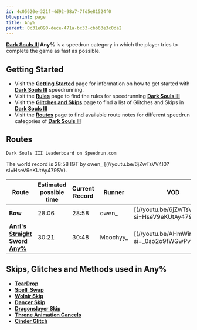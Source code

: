 ```yaml
---
id: 4c05620e-321f-4d92-98a7-7fd5e81524f0
blueprint: page
title: Any%
parent: 0c31e090-dece-471a-bc33-cbb63e3c0da2
---
```

**[Dark Souls III](/darksouls3) Any%** is a speedrun category in which the player tries to complete the game as fast as possible.

## Getting Started

- Visit the **[Getting Started](/darksouls3/getting-started)** page for information on how to get started with **[Dark Souls III](/darksouls3)** speedrunning.
- Visit the **[Rules](/darksouls3/rules)** page to find the rules for speedrunning **[Dark Souls III](/darksouls3)**
- Visit the **[Glitches and Skips](</Category:Glitch_(Dark_Souls_III)> 'Category:Glitch (Dark Souls III)')** page to find a list of Glitches and Skips in **[Dark Souls III](/darksouls3)**
- Visit the **[Routes](/darksouls3/routes)** page to find available route notes for different speedrun categories of **[Dark Souls III](/darksouls3)**

## Routes

`Dark Souls III Leaderboard on Speedrun.com`

The world record is 28:58 IGT by owen\_ [(//youtu.be/6jZwTsVV4I0?si=HseV9eKUtAy479SV).

| Route                                                                  | Estimated possible time | Current Record | Runner    | VOD                                                                                                                                       |
| ---------------------------------------------------------------------- | ----------------------- | -------------- | --------- | ----------------------------------------------------------------------------------------------------------------------------------------- |
| **Bow**                                                                | 28:06                   | 28:58          | owen\_    | [(//youtu.be/6jZwTsVV4I0?si=HseV9eKUtAy479SV) |
| **[Anri's Straight Sword Any%](/darksouls3/anris-straight-sword-any)** | 30:21                   | 30:48          | Moochyy\_ | [(//youtu.be/AHmWirLZg90?si=_0so2o9fWGwPvTui) |

## Skips, Glitches and Methods used in Any%

- **[TearDrop](/darksouls3/teardrop)**
- **[Spell_Swap](/darksouls3/spell-swap)**
- **[Wolnir Skip](/darksouls3/wolnir-skip)**
- **[Dancer Skip](/darksouls3/dancer-skip)**
- **[Dragonslayer Skip](/darksouls3/dragonslayer-skip)**
- **[Throne Animation Cancels](/darksouls3/throne-animation-cancels)**
- **[Cinder Glitch](/darksouls3/cinder-glitch)**
